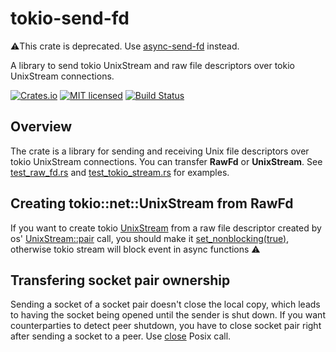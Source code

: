 # tokio-send-fd

⚠️This crate is deprecated. Use [async-send-fd](https://crates.io/crates/async-send-fd) instead.

A library to send tokio UnixStream and raw file descriptors over tokio UnixStream connections.

[![Crates.io][crates-badge]][crates-url]
[![MIT licensed][mit-badge]][mit-url]
[![Build Status][actions-badge]][actions-url]

[crates-badge]: https://img.shields.io/crates/v/tokio-send-fd.svg
[crates-url]: https://crates.io/crates/tokio-send-fd
[mit-badge]: https://img.shields.io/badge/license-MIT-blue.svg
[mit-url]: https://github.com/alexander-smoktal/tokio-send-fd/blob/main/LICENSE
[actions-badge]: https://github.com/alexander-smoktal/tokio-send-fd/actions/workflows/rust.yml/badge.svg
[actions-url]: https://github.com/alexander-smoktal/tokio-send-fd/actions/workflows/rust.yml

## Overview
The crate is a library for sending and receiving Unix file descriptors over tokio UnixStream connections.
You can transfer **RawFd** or **UnixStream**. See [test_raw_fd.rs](./tests/test_raw_fd.rs) and [test_tokio_stream.rs](./tests/test_tokio_stream.rs) for examples.

## Creating **tokio::net::UnixStream** from **RawFd**
If you want to create tokio [UnixStream](https://docs.rs/tokio/latest/tokio/net/struct.UnixStream.html) from a raw file descriptor created by
os' [UnixStream::pair](https://docs.rs/tokio/latest/tokio/net/struct.UnixStream.html#method.pair) call, you should make it
[set_nonblocking(true)](https://doc.rust-lang.org/stable/std/os/unix/net/struct.UnixStream.html#method.set_nonblocking), otherwise tokio stream will block event
in async functions ⚠️

## Transfering socket pair ownership
Sending a socket of a socket pair doesn't close the local copy, which leads to having the socket being
opened until the sender is shut down.
If you want counterparties to detect peer shutdown, you have to close socket pair right after sending
a socket to a peer.
Use [close](https://docs.rs/nix/latest/nix/unistd/fn.close.html) Posix call.
